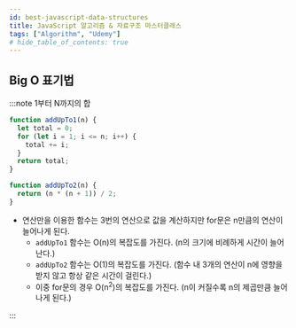 ```yaml
---
id: best-javascript-data-structures
title: JavaScript 알고리즘 & 자료구조 마스터클래스
tags: ["Algorithm", "Udemy"]
# hide_table_of_contents: true
---
```


## Big O 표기법

:::note 1부터 N까지의 합

```js title="For 문을 이용한 함수"
function addUpTo1(n) {
  let total = 0;
  for (let i = 1; i <= n; i++) {
    total += i;
  }
  return total;
}
```

```js title="연산만을 이용한 함수"
function addUpTo2(n) {
  return (n * (n + 1)) / 2;
}
```

- 연산만을 이용한 함수는 3번의 연산으로 값을 계산하지만 for문은 n만큼의 연산이 늘어나게 된다.
  - `addUpTo1` 함수는 O(n)의 복잡도를 가진다. (n의 크기에 비례하게 시간이 늘어난다.)
  - `addUpTo2` 함수는 O(1)의 복잡도를 가진다. (함수 내 3개의 연산이 n에 영향을 받지 않고 항상 같은 시간이 걸린다.)
  - 이중 for문의 경우 O(n<sup>2</sup>)의 복잡도를 가진다. (n이 커질수록 n의 제곱만큼 늘어나게 된다.)

:::

